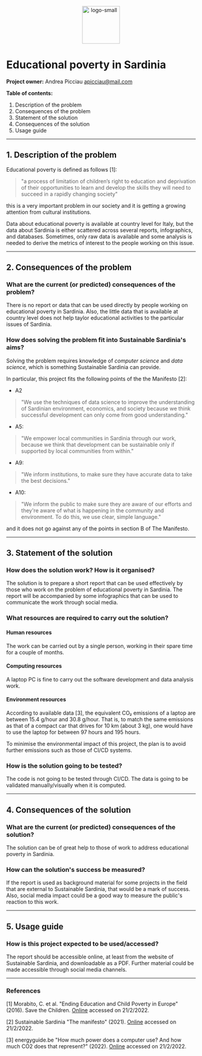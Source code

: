 <p align="center">
    <img src="https://i.ibb.co/XSr6qMD/logo.jpg" alt="logo-small" width="100px" border="0">
</p>

# Educational poverty in Sardinia

**Project owner:** Andrea Picciau <apicciau@mail.com>


**Table of contents:**

1. Description of the problem
2. Consequences of the problem
3. Statement of the solution
4. Consequences of the solution
5. Usage guide


-------------------------------------------------------------------------------
## 1. Description of the problem

<!--
> “Do not propose solutions until the problem has been discussed as thoroughly
> as possible without suggesting any.”
>
> -- Norman R. F. Maier

Describe the problem here. You can use charts and images, but you should focus
on the problem, not the solution.
-->

Educational poverty is defined as follows [1]: 

>  "a process of limitation of children’s right to education and deprivation of their
>  opportunities to learn and develop the skills they will need to succeed in a rapidly
>  changing society"

this is a very important problem in our society and it is getting a growing attention
from cultural institutions.

Data about educational poverty is available at country level for Italy, but the data about
Sardinia is either scattered across several reports, infographics, and databases.
Sometimes, only raw data is available and some analysis is needed to derive the metrics of
interest to the people working on this issue.


-------------------------------------------------------------------------------
## 2. Consequences of the problem

### What are the current (or predicted) consequences of the problem?

There is no report or data that can be used directly by people working on educational
poverty in Sardinia. Also, the little data that is available at country level does not help
taylor educational activities to the particular issues of Sardinia. 

### How does solving the problem fit into Sustainable Sardinia's aims?

Solving the problem requires knowledge of _computer science_ and _data science_, which
is something Sustainable Sardinia can provide.

In particular, this project fits the following points of the the Manifesto [2]: 

* A2

> "We use the techniques of data science to improve the understanding of Sardinian
> environment, economics, and society because we think successful development can only
> come from good understanding."

* A5:

> "We empower local communities in Sardinia through our work, because we think that
> development can be sustainable only if supported by local communities from within."

* A9:

> "We inform institutions, to make sure they have accurate data to take the best decisions."

* A10:

> "We inform the public to make sure they are aware of our efforts and they're aware of
> what is happening in the community and environment. To do this, we use clear, simple
> language."

and it does not go against any of the points in section B of The Manifesto.


-------------------------------------------------------------------------------
## 3. Statement of the solution

### How does the solution work? How is it organised?
<!-- Use a block diagram, but keep it simple and clear. No UML needed here. -->

The solution is to prepare a short report that can be used effectively by those who work
on the problem of educational poverty in Sardinia. The report will be accompanied by some
infographics that can be used to communicate the work through social media.

### What resources are required to carry out the solution?

#### Human resources 
<!-- Man years for development, testing, maintenance, ... -->

The work can be carried out by a single person, working in their spare time for a couple
of months.

#### Computing resources 
<!-- Technologies, use of servers, .... -->

A laptop PC is fine to carry out the software development and data analysis work.

#### Environment resources 
<!-- Please give an estimate of the impact of your solution in terms of emissions. -->

According to available data [3], the equivalent CO₂ emissions of a laptop are between 15.4
g/hour and 30.8 g/hour. That is, to match the same emissions as that of a compact car that
drives for 10 km (about 3 kg), one would have to use the laptop for between 97 hours and
195 hours.

To minimise the environmental impact of this project, the plan is to avoid further
emissions such as those of CI/CD systems.

### How is the solution going to be tested?
<!-- Provide as many details as possible. -->

The code is not going to be tested through CI/CD. The data is going to be validated
manually/visually when it is computed.

-------------------------------------------------------------------------------
## 4. Consequences of the solution 

### What are the current (or predicted) consequences of the solution?

The solution can be of great help to those of work to address educational poverty in
Sardinia.

### How can the solution's success be measured?

If the report is used as background material for some projects in the field that
are external to Sustainable Sardinia, that would be a mark of success. Also, social media
impact could be a good way to measure the public's reaction to this work.


-------------------------------------------------------------------------------
## 5. Usage guide

### How is this project expected to be used/accessed?
<!-- If possible, provide some steps to guide a prospective user or tester -->

The report should be accessible online, at least from the website of Sustainable Sardinia,
and downloadable as a PDF. Further material could be made accessible through social media
channels.

-------------------------------------------------------------------------------
### References

[1] Morabito, C. et al. "Ending Education and Child Poverty in Europe" (2016). Save the
Children.
[Online](https://resourcecentre.savethechildren.net/pdf/ending_educational_and_child_poverty_in_europe_02-12-2016.pdf/)
accessed on 21/2/2022.

[2] Sustainable Sardinia "The manifesto" (2021).
[Online](https://github.com/sustainablesardinia/manifesto/blob/08b523683710627628d5c45fee8f47dd64e394f2/eng/manifesto.md)
accessed on 21/2/2022.

[3] energyguide.be "How much power does a computer use? And how much CO2 does that
represent?" (2022).
[Online](https://www.energuide.be/en/questions-answers/how-much-power-does-a-computer-use-and-how-much-co2-does-that-represent/54/#:~:text=A%20laptop%20uses%20between%2050%20and%20100%20W%2Fhour,and%20a%20laptop%20falls%20to%20about%20a%20third.)
accessed on 21/2/2022.